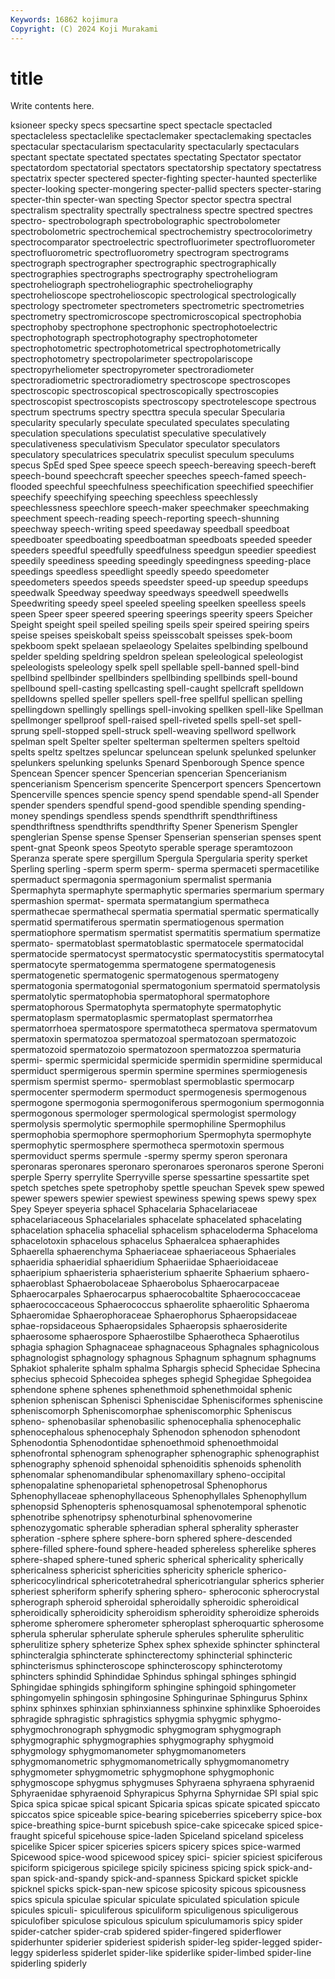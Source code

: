 ```yaml
---
Keywords: 16862 kojimura
Copyright: (C) 2024 Koji Murakami
---
```


# title

Write contents here.



ksioneer specky specs specsartine spect spectacle
spectacled spectacleless spectaclelike spectaclemaker spectaclemaking spectacles spectacular spectacularism spectacularity spectacularly
spectaculars spectant spectate spectated spectates spectating Spectator spectator spectatordom spectatorial
spectators spectatorship spectatory spectatress spectatrix specter spectered specter-fighting specter-haunted specterlike
specter-looking specter-mongering specter-pallid specters specter-staring specter-thin specter-wan specting Spector spector
spectra spectral spectralism spectrality spectrally spectralness spectre spectred spectres spectro-
spectrobolograph spectrobolographic spectrobolometer spectrobolometric spectrochemical spectrochemistry spectrocolorimetry spectrocomparator spectroelectric spectrofluorimeter
spectrofluorometer spectrofluorometric spectrofluorometry spectrogram spectrograms spectrograph spectrographer spectrographic spectrographically spectrographies
spectrographs spectrography spectroheliogram spectroheliograph spectroheliographic spectroheliography spectrohelioscope spectrohelioscopic spectrological spectrologically
spectrology spectrometer spectrometers spectrometric spectrometries spectrometry spectromicroscope spectromicroscopical spectrophobia spectrophoby
spectrophone spectrophonic spectrophotoelectric spectrophotograph spectrophotography spectrophotometer spectrophotometric spectrophotometrical spectrophotometrically spectrophotometry
spectropolarimeter spectropolariscope spectropyrheliometer spectropyrometer spectroradiometer spectroradiometric spectroradiometry spectroscope spectroscopes spectroscopic
spectroscopical spectroscopically spectroscopies spectroscopist spectroscopists spectroscopy spectrotelescope spectrous spectrum spectrums
spectry specttra specula specular Specularia specularity specularly speculate speculated speculates
speculating speculation speculations speculatist speculative speculatively speculativeness speculativism Speculator speculator
speculators speculatory speculatrices speculatrix speculist speculum speculums specus SpEd sped
Spee speece speech speech-bereaving speech-bereft speech-bound speechcraft speecher speeches speech-famed
speech-flooded speechful speechfulness speechification speechified speechifier speechify speechifying speeching speechless
speechlessly speechlessness speechlore speech-maker speechmaker speechmaking speechment speech-reading speech-reporting speech-shunning
speechway speech-writing speed speedaway speedball speedboat speedboater speedboating speedboatman speedboats
speeded speeder speeders speedful speedfully speedfulness speedgun speedier speediest speedily
speediness speeding speedingly speedingness speeding-place speedings speedless speedlight speedly speedo
speedometer speedometers speedos speeds speedster speed-up speedup speedups speedwalk Speedway
speedway speedways speedwell speedwells Speedwriting speedy speel speeled speeling speelken
speelless speels speen Speer speer speered speering speerings speerity speers
Speicher Speight speight speil speiled speiling speils speir speired speiring
speirs speise speises speiskobalt speiss speisscobalt speisses spek-boom spekboom spekt
spelaean spelaeology Spelaites spelbinding spelbound spelder spelding speldring speldron spelean
speleological speleologist speleologists speleology spelk spell spellable spell-banned spell-bind spellbind
spellbinder spellbinders spellbinding spellbinds spell-bound spellbound spell-casting spellcasting spell-caught spellcraft
spelldown spelldowns spelled speller spellers spell-free spellful spellican spelling spellingdown
spellingly spellings spell-invoking spellken spell-like Spellman spellmonger spellproof spell-raised spell-riveted
spells spell-set spell-sprung spell-stopped spell-struck spell-weaving spellword spellwork spelman spelt
Spelter spelter spelterman speltermen spelters speltoid spelts speltz speltzes speluncar
speluncean spelunk spelunked spelunker spelunkers spelunking spelunks Spenard Spenborough Spence
spence Spencean Spencer spencer Spencerian spencerian Spencerianism spencerianism Spencerism spencerite
Spencerport spencers Spencertown Spencerville spences spencie spency spend spendable spend-all
Spender spender spenders spendful spend-good spendible spending spending-money spendings spendless
spends spendthrift spendthriftiness spendthriftness spendthrifts spendthrifty Spener Spenerism Spengler spenglerian
Spense spense Spenser Spenserian spenserian spenses spent spent-gnat Speonk speos
Speotyto sperable sperage speramtozoon Speranza sperate spere spergillum Spergula Spergularia
sperity sperket Sperling sperling -sperm sperm sperm- sperma spermaceti spermacetilike
spermaduct spermagonia spermagonium spermalist spermania Spermaphyta spermaphyte spermaphytic spermaries spermarium
spermary spermashion spermat- spermata spermatangium spermatheca spermathecae spermathecal spermatia spermatial
spermatic spermatically spermatid spermatiferous spermatin spermatiogenous spermation spermatiophore spermatism spermatist
spermatitis spermatium spermatize spermato- spermatoblast spermatoblastic spermatocele spermatocidal spermatocide spermatocyst
spermatocystic spermatocystitis spermatocytal spermatocyte spermatogemma spermatogene spermatogenesis spermatogenetic spermatogenic spermatogenous
spermatogeny spermatogonia spermatogonial spermatogonium spermatoid spermatolysis spermatolytic spermatophobia spermatophoral spermatophore
spermatophorous Spermatophyta spermatophyte spermatophytic spermatoplasm spermatoplasmic spermatoplast spermatorrhea spermatorrhoea spermatospore
spermatotheca spermatova spermatovum spermatoxin spermatozoa spermatozoal spermatozoan spermatozoic spermatozoid spermatozoio
spermatozoon spermatozzoa spermaturia spermi- spermic spermicidal spermicide spermidin spermidine spermiducal
spermiduct spermigerous spermin spermine spermines spermiogenesis spermism spermist spermo- spermoblast
spermoblastic spermocarp spermocenter spermoderm spermoduct spermogenesis spermogenous spermogone spermogonia spermogoniferous
spermogonium spermogonnia spermogonous spermologer spermological spermologist spermology spermolysis spermolytic spermophile
spermophiline Spermophilus spermophobia spermophore spermophorium Spermophyta spermophyte spermophytic spermosphere spermotheca
spermotoxin spermous spermoviduct sperms spermule -spermy spermy speron speronara speronaras
speronares speronaro speronaroes speronaros sperone Speroni sperple Sperry sperrylite Sperryville
sperse spessartine spessartite spet spetch spetches spete spetrophoby spettle speuchan
Spevek spew spewed spewer spewers spewier spewiest spewiness spewing spews
spewy spex Spey Speyer speyeria sphacel Sphacelaria Sphacelariaceae sphacelariaceous Sphacelariales
sphacelate sphacelated sphacelating sphacelation sphacelia sphacelial sphacelism sphaceloderma Sphaceloma sphacelotoxin
sphacelous sphacelus Sphaeralcea sphaeraphides Sphaerella sphaerenchyma Sphaeriaceae sphaeriaceous Sphaeriales sphaeridia
sphaeridial sphaeridium Sphaeriidae Sphaerioidaceae sphaeripium sphaeristeria sphaeristerium sphaerite Sphaerium sphaero-
sphaeroblast Sphaerobolaceae Sphaerobolus Sphaerocarpaceae Sphaerocarpales Sphaerocarpus sphaerocobaltite Sphaerococcaceae sphaerococcaceous Sphaerococcus
sphaerolite sphaerolitic Sphaeroma Sphaeromidae Sphaerophoraceae Sphaerophorus Sphaeropsidaceae sphae-ropsidaceous Sphaeropsidales Sphaeropsis
sphaerosiderite sphaerosome sphaerospore Sphaerostilbe Sphaerotheca Sphaerotilus sphagia sphagion Sphagnaceae sphagnaceous
Sphagnales sphagnicolous sphagnologist sphagnology sphagnous Sphagnum sphagnum sphagnums Sphakiot sphalerite
sphalm sphalma Sphargis sphecid Sphecidae Sphecina sphecius sphecoid Sphecoidea spheges
sphegid Sphegidae Sphegoidea sphendone sphene sphenes sphenethmoid sphenethmoidal sphenic sphenion
spheniscan Sphenisci Spheniscidae Sphenisciformes spheniscine spheniscomorph Spheniscomorphae spheniscomorphic Spheniscus spheno-
sphenobasilar sphenobasilic sphenocephalia sphenocephalic sphenocephalous sphenocephaly Sphenodon sphenodon sphenodont Sphenodontia
Sphenodontidae sphenoethmoid sphenoethmoidal sphenofrontal sphenogram sphenographer sphenographic sphenographist sphenography sphenoid
sphenoidal sphenoiditis sphenoids sphenolith sphenomalar sphenomandibular sphenomaxillary spheno-occipital sphenopalatine sphenoparietal
sphenopetrosal Sphenophorus Sphenophyllaceae sphenophyllaceous Sphenophyllales Sphenophyllum sphenopsid Sphenopteris sphenosquamosal sphenotemporal
sphenotic sphenotribe sphenotripsy sphenoturbinal sphenovomerine sphenozygomatic spherable spheradian spheral spherality
spheraster spheration -sphere sphere sphere-born sphered sphere-descended sphere-filled sphere-found sphere-headed
sphereless spherelike spheres sphere-shaped sphere-tuned spheric spherical sphericality spherically sphericalness
sphericist sphericities sphericity sphericle spherico- sphericocylindrical sphericotetrahedral sphericotriangular spherics spherier
spheriest spheriform spherify sphering sphero- spheroconic spherocrystal spherograph spheroid spheroidal
spheroidally spheroidic spheroidical spheroidically spheroidicity spheroidism spheroidity spheroidize spheroids spherome
spheromere spherometer spheroplast spheroquartic spherosome spherula spherular spherulate spherule spherules
spherulite spherulitic spherulitize sphery spheterize Sphex sphex sphexide sphincter sphincteral
sphincteralgia sphincterate sphincterectomy sphincterial sphincteric sphincterismus sphincteroscope sphincteroscopy sphincterotomy sphincters
sphindid Sphindidae Sphindus sphingal sphinges sphingid Sphingidae sphingids sphingiform sphingine
sphingoid sphingometer sphingomyelin sphingosin sphingosine Sphingurinae Sphingurus Sphinx sphinx sphinxes
sphinxian sphinxianness sphinxine sphinxlike Sphoeroides sphragide sphragistic sphragistics sphygmia sphygmic
sphygmo- sphygmochronograph sphygmodic sphygmogram sphygmograph sphygmographic sphygmographies sphygmography sphygmoid sphygmology
sphygmomanometer sphygmomanometers sphygmomanometric sphygmomanometrically sphygmomanometry sphygmometer sphygmometric sphygmophone sphygmophonic sphygmoscope
sphygmus sphygmuses Sphyraena sphyraena sphyraenid Sphyraenidae sphyraenoid Sphyrapicus Sphyrna Sphyrnidae
SPI spial spic Spica spica spicae spical spicant Spicaria spicas
spicate spicated spiccato spiccatos spice spiceable spice-bearing spiceberries spiceberry spice-box
spice-breathing spice-burnt spicebush spice-cake spicecake spiced spice-fraught spiceful spicehouse spice-laden
Spiceland spiceland spiceless spicelike Spicer spicer spiceries spicers spicery spices
spice-warmed Spicewood spice-wood spicewood spicey spici- spicier spiciest spiciferous spiciform
spicigerous spicilege spicily spiciness spicing spick spick-and-span spick-and-spandy spick-and-spanness Spickard
spicket spickle spicknel spicks spick-span-new spicose spicosity spicous spicousness spics
spicula spiculae spicular spiculate spiculated spiculation spicule spicules spiculi- spiculiferous
spiculiform spiculigenous spiculigerous spiculofiber spiculose spiculous spiculum spiculumamoris spicy spider
spider-catcher spider-crab spidered spider-fingered spiderflower spiderhunter spiderier spideriest spiderish spider-leg
spider-legged spider-leggy spiderless spiderlet spider-like spiderlike spider-limbed spider-line spiderling spiderly
